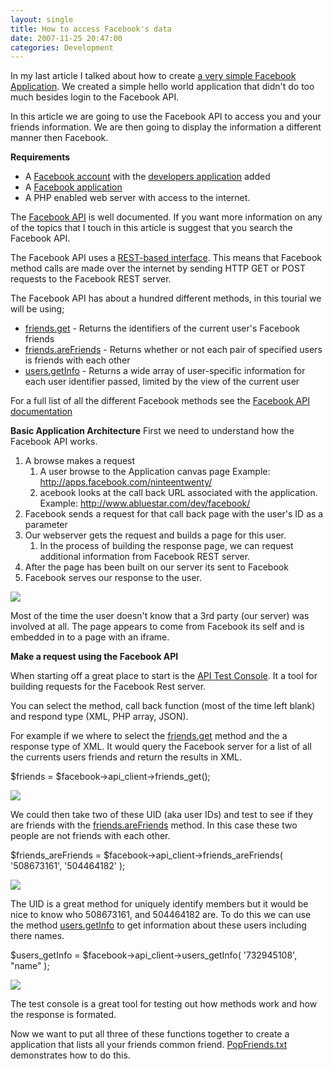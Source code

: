 ```yaml
---
layout: single
title: How to access Facebook's data
date: 2007-11-25 20:47:00
categories: Development
---
```

In my last article I talked about how to create <a href="/how-to-make-a-facebook-applcation/">a very simple Facebook Application</a>.
We created a simple hello world application that didn't do too much besides login to the Facebook API.

In this article we are going to use the Facebook API to access you and your friends information.
We are then going to display the information a different manner then Facebook.

<strong>Requirements </strong>
<ul>
	<li>A <a href="https://www.facebook.com/r.php">Facebook account</a> with the <a href="http://www.facebook.com/developers/">developers application</a> added</li>
	<li>A <a href="/how-to-make-a-facebook-applcation/">Facebook application </a></li>
	<li>A PHP enabled web server with access to the internet.</li>
</ul>
The <a href="http://developers.facebook.com/documentation.php">Facebook API</a> is well documented.
If you want more information on any of the topics that I touch in this article is suggest that you search the Facebook API.

The Facebook API uses a <a href="http://en.wikipedia.org/wiki/Representational_State_Transfer">REST-based interface</a>. This means that Facebook method calls are made over the internet by sending HTTP GET or POST requests to the Facebook REST server.

The Facebook API has about a hundred different methods, in this tourial we will be using;
<ul>
	<li><a href="http://wiki.developers.facebook.com/index.php/Friends.get">friends.get</a> - Returns the identifiers of the current user's Facebook friends</li>
	<li><a href="http://wiki.developers.facebook.com/index.php/Friends.areFriends">friends.areFriends</a> - Returns whether or not each pair of specified users is friends with each other</li>
	<li><a href="http://wiki.developers.facebook.com/index.php/Users.getInfo">users.getInfo</a> - Returns a wide array of user-specific information for each user identifier passed, limited by the view of the current user</li>
</ul>
For a full list of all the different Facebook methods see the <a href="http://wiki.developers.facebook.com/index.php/API">Facebook API documentation</a>

<strong>Basic Application Architecture</strong>
First we need to understand how the Facebook API works.
<ol>
	<li>A browse makes a request
<ol>
	<li>A user browse to the Application canvas page
Example: <a href="http://apps.facebook.com/ninteentwenty/">http://apps.facebook.com/ninteentwenty/</a></li>
	<li>acebook looks at the call back URL associated with the application.
Example: <a href="http://www.abluestar.com/dev/facebook/">http://www.abluestar.com/dev/facebook/</a></li>
</ol>
</li>
	<li>Facebook sends a request for that call back page with the user's ID as a parameter</li>
	<li>Our webserver gets the request and builds a page for this user.
<ol>
	<li>In the process of building the response page, we can request additional information from Facebook REST server.</li>
</ol>
</li>
	<li>After the page has been built on our server its sent to Facebook</li>
	<li>Facebook serves our response to the user.</li>
</ol>
<img src="/public/uploads/2007/11/call-back.jpg" />

Most of the time the user doesn't know that a 3rd party (our server) was involved at all.
The page appears to come from Facebook its self and is embedded in to a page with an iframe.

<strong>Make a request using the Facebook API</strong>

When starting off a great place to start is the <a href="http://developers.facebook.com/tools.php">API Test Console</a>. It a tool for building requests for the Facebook Rest server.

You can select the method, call back function (most of the time left blank) and respond type (XML, PHP array, JSON).

For example if we where to select the <a href="http://wiki.developers.facebook.com/index.php/Friends.get">friends.get</a>  method and the a response type of XML.
It would query the Facebook server for a list of all the currents users friends and return the results in XML.

$friends = $facebook-&gt;api_client-&gt;friends_get();

<img src="/public/uploads/2007/11/friendsget.png" />

We could then take two of these UID (aka user IDs) and test to see if they are friends with the <a href="http://wiki.developers.facebook.com/index.php/Friends.areFriends">friends.areFriends</a> method.
In this case these two people are not friends with each other.

$friends_areFriends = $facebook-&gt;api_client-&gt;friends_areFriends( '508673161', '504464182' );

<img src="/public/uploads/2007/11/friendsarefriends.png" />

The UID is a great method for uniquely identify members but it would be nice to know who 508673161, and 504464182 are.
To do this we can use the method <a href="http://wiki.developers.facebook.com/index.php/Users.getInfo">users.getInfo</a> to get information about these users including there names.

$users_getInfo = $facebook-&gt;api_client-&gt;users_getInfo( '732945108', "name" );

<img src="/public/uploads/2007/11/usergetinfo.png" />

The test console is a great tool for testing out how methods work and how the response is formated.

Now we want to put all three of these functions together to create a application that lists all your friends common friend.
<a href="/public/uploads/2007/11/popfriends.txt">PopFriends.txt</a> demonstrates how to do this.
